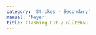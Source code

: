 ```yaml
---
category: 'Strikes - Secondary'
manual: 'Meyer'
title: Clashing Cut / Glützhau
---
```


<link rel="import" href="/bower_components/polymer/polymer.html">
<link rel="import" href="shared-styles.html">

<dom-module id="{{ page.url | split:'/' | last | remove: '.html' }}-element">
  <template>
    <style include="shared-styles">
      :host {
        display: block;

        padding: 10px;
      }
    </style>

    <div class="card">
      <h1>{{ page.title }}</h1>
      <blockquote><p>The Clashing Cut is done thus: if someone cuts at you from above, then strike with the back of your hand against his stroke to the upper left opening; let your blade slip off on his blade with the outside flat so that in the impetus, the short edge hits his head, palm away from him.</p></blockquote>

    </div>
  </template>

  <script>
    Polymer({
      is: '{{ page.url | split:'/' | last | remove: '.html' }}-element',
    });
  </script>
</dom-module>